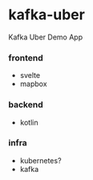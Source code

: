 # kafka-uber
Kafka Uber Demo App

### frontend
- svelte
- mapbox

### backend
- kotlin

### infra
- kubernetes?
- kafka




